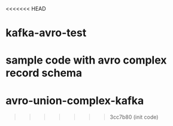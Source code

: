 <<<<<<< HEAD
# kafka-avro-test
sample code with avro complex record schema 
=======
# avro-union-complex-kafka
>>>>>>> 3cc7b80 (init code)
